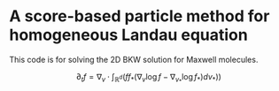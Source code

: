 # A score-based particle method for homogeneous Landau equation

This code is for solving the 2D BKW solution for Maxwell molecules.

$$
\partial_t f = \nabla_v \cdot \int_{\mathbb{R}^d} (ff_* (\nabla_v \log f - \nabla_{v_*} \log f_*) dv_*))
$$
